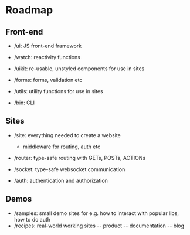 # Roadmap

## Front-end

- /ui: JS front-end framework
- /watch: reactivity functions
- /uikit: re-usable, unstyled components for use in sites
- /forms: forms, validation etc
- /utils: utility functions for use in sites

- /bin: CLI

## Sites

- /site: everything needed to create a website
  - middleware for routing, auth etc

- /router: type-safe routing with GETs, POSTs, ACTIONs
- /socket: type-safe websocket communication
- /auth: authentication and authorization

## Demos

- /samples: small demo sites for e.g. how to interact with popular libs, how to do auth
- /recipes: real-world working sites
  -- product
  -- documentation
  -- blog
